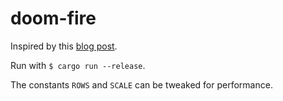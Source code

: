 # doom-fire

Inspired by this [blog post](https://fabiensanglard.net/doom_fire_psx/).

Run with `$ cargo run --release`.

The constants `ROWS` and `SCALE` can be tweaked for performance.
